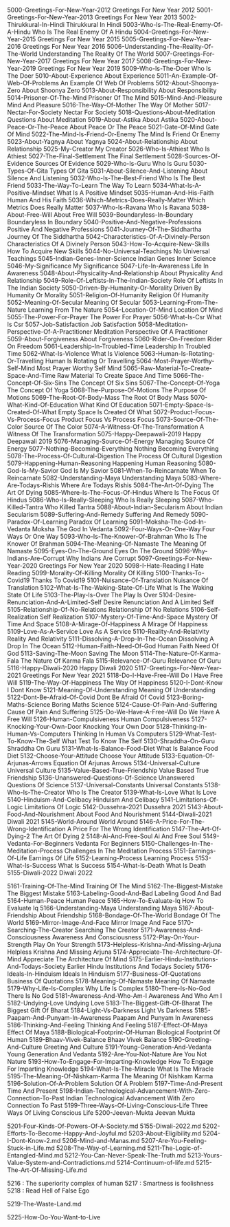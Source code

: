 5000-Greetings-For-New-Year-2012	Greetings For New Year 2012
5001-Greetings-For-New-Year-2013	Greetings For New Year 2013
5002-Thirukkural-In-Hindi	Thirukkural In Hindi
5003-Who-Is-The-Real-Enemy-Of-A-Hindu	Who Is The Real Enemy Of A Hindu
5004-Greetings-For-New-Year-2015	Greetings For New Year 2015
5005-Greetings-For-New-Year-2016	Greetings For New Year 2016
5006-Understanding-The-Reality-Of-The-World	Understanding The Reality Of The World
5007-Greetings-For-New-Year-2017	Greetings For New Year 2017
5008-Greetings-For-New-Year-2019	Greetings For New Year 2019
5009-Who-Is-The-Doer	Who Is The Doer
5010-About-Experience	About Experience
5011-An-Example-Of-Web-Of-Problems	An Example Of Web Of Problems
5012-About-Shoonya-Zero	About Shoonya Zero
5013-About-Responsibility	About Responsibility
5014-Prisoner-Of-The-Mind	Prisoner Of The Mind
5015-Mind-And-Pleasure	Mind And Pleasure
5016-The-Way-Of-Mother	The Way Of Mother
5017-Nectar-For-Society	Nectar For Society
5018-Questions-About-Meditation	Questions About Meditation
5019-About-Astika	About Astika
5020-About-Peace-Or-The-Peace	About Peace Or The Peace
5021-Gate-Of-Mind	Gate Of Mind
5022-The-Mind-Is-Friend-Or-Enemy	The Mind Is Friend Or Enemy
5023-About-Yagnya	About Yagnya
5024-About-Relationship	About Relationship
5025-My-Creator	My Creator
5026-Who-Is-Athiest	Who Is Athiest
5027-The-Final-Settlement	The Final Settlement
5028-Sources-Of-Evidence	Sources Of Evidence
5029-Who-Is-Guru	Who Is Guru
5030-Types-Of-Gita	Types Of Gita
5031-About-Silence-And-Listening	About Silence And Listening
5032-Who-Is-The-Best-Friend	Who Is The Best Friend
5033-The-Way-To-Learn	The Way To Learn
5034-What-Is-A-Positive-Mindset	What Is A Positive Mindset
5035-Human-And-His-Faith	Human And His Faith
5036-Which-Metrics-Does-Really-Matter	Which Metrics Does Really Matter
5037-Who-Is-Ravana	Who Is Ravana
5038-About-Free-Will	About Free Will
5039-Boundaryless-In-Boundary	Boundaryless In Boundary
5040-Positive-And-Negative-Professions	Positive And Negative Professions
5041-Journey-Of-The-Siddhartha	Journey Of The Siddhartha
5042-Characteristics-Of-A-Divinely-Person	Characteristics Of A Divinely Person
5043-How-To-Acquire-New-Skills	How To Acquire New Skills
5044-No-Universal-Teachings	No Universal Teachings
5045-Indian-Genes-Inner-Science	Indian Genes Inner Science
5046-My-Significance	My Significance
5047-Life-In-Awareness	Life In Awareness
5048-About-Physicality-And-Relationship	About Physicality And Relationship
5049-Role-Of-Leftists-In-The-Indian-Society	Role Of Leftists In The Indian Society
5050-Driven-By-Humanity-Or-Morality	Driven By Humanity Or Morality
5051-Religion-Of-Humanity	Religion Of Humanity
5052-Meaning-Of-Secular	Meaning Of Secular
5053-Learning-From-The-Nature	Learning From The Nature
5054-Location-Of-Mind	Location Of Mind
5055-The-Power-For-Prayer	The Power For Prayer
5056-What-Is-Csr	What Is Csr
5057-Job-Satisfaction	Job Satisfaction
5058-Meditation-Perspective-Of-A-Practitioner	Meditation Perspective Of A Practitioner
5059-About-Forgiveness	About Forgiveness
5060-Rider-On-Freedom	Rider On Freedom
5061-Leadership-In-Troubled-Time	Leadership In Troubled Time
5062-What-Is-Violence	What Is Violence
5063-Human-Is-Rotating-Or-Travelling	Human Is Rotating Or Travelling
5064-Most-Prayer-Worthy-Self-Mind	Most Prayer Worthy Self Mind
5065-Raw-Material-To-Create-Space-And-Time	Raw Material To Create Space And Time
5066-The-Concept-Of-Six-Sins	The Concept Of Six Sins
5067-The-Concept-Of-Yoga	The Concept Of Yoga
5068-The-Purpose-Of-Motions	The Purpose Of Motions
5069-The-Root-Of-Body-Mass	The Root Of Body Mass
5070-What-Kind-Of-Education	What Kind Of Education
5071-Empty-Space-Is-Created-Of-What	Empty Space Is Created Of What
5072-Product-Focus-Vs-Process-Focus	Product Focus Vs Process Focus
5073-Source-Of-The-Color	Source Of The Color
5074-A-Witness-Of-The-Transformation	A Witness Of The Transformation
5075-Happy-Deepawali-2019	Happy Deepawali 2019
5076-Managing-Source-Of-Energy	Managing Source Of Energy
5077-Nothing-Becoming-Everything	Nothing Becoming Everything
5078-The-Process-Of-Cultural-Digestion	The Process Of Cultural Digestion
5079-Happening-Human-Reasoning	Happening Human Reasoning
5080-God-Is-My-Savior	God Is My Savior
5081-When-To-Reincarnate	When To Reincarnate
5082-Understanding-Maya	Understanding Maya
5083-Where-Are-Todays-Rishis	Where Are Todays Rishis
5084-The-Art-Of-Dying	The Art Of Dying
5085-Where-Is-The-Focus-Of-Hindus	Where Is The Focus Of Hindus
5086-Who-Is-Really-Sleeping	Who Is Really Sleeping
5087-Who-Killed-Tantra	Who Killed Tantra
5088-About-Indian-Secularism	About Indian Secularism
5089-Suffering-And-Remedy	Suffering And Remedy
5090-Paradox-Of-Learning	Paradox Of Learning
5091-Moksha-The-God-In-Vedanta	Moksha The God In Vedanta
5092-Four-Ways-Or-One-Way	Four Ways Or One Way
5093-Who-Is-The-Knower-Of-Brahman	Who Is The Knower Of Brahman
5094-The-Meaning-Of-Namaste	The Meaning Of Namaste
5095-Eyes-On-The-Ground	Eyes On The Ground
5096-Why-Indians-Are-Corrupt	Why Indians Are Corrupt
5097-Greetings-For-New-Year-2020	Greetings For New Year 2020
5098-I-Hate-Reading	I Hate Reading
5099-Morality-Of-Killing	Morality Of Killing
5100-Thanks-To-Covid19	Thanks To Covid19
5101-Nuisance-Of-Translation	Nuisance Of Translation
5102-What-Is-The-Waking-State-Of-Life	What Is The Waking State Of Life
5103-The-Play-Is-Over	The Play Is Over
5104-Desire-Renunciation-And-A-Limited-Self	Desire Renunciation And A Limited Self
5105-Relationship-Of-No-Relations	Relationship Of No Relations
5106-Self-Realization	Self Realization
5107-Mystery-Of-Time-And-Space	Mystery Of Time And Space
5108-A-Mirage-Of-Happiness	A Mirage Of Happiness
5109-Love-As-A-Service	Love As A Service
5110-Reality-And-Relativity	Reality And Relativity
5111-Dissolving-A-Drop-In-The-Ocean	Dissolving A Drop In The Ocean
5112-Human-Faith-Need-Of-God	Human Faith Need Of God
5113-Saving-The-Moon	Saving The Moon
5114-The-Nature-Of-Karma-Fala	The Nature Of Karma Fala
5115-Relevance-Of-Guru	Relevance Of Guru
5116-Happy-Diwali-2020	Happy Diwali 2020
5117-Greetings-For-New-Year-2021	Greetings For New Year 2021
5118-Do-I-Have-Free-Will	Do I Have Free Will
5119-The-Way-Of-Happiness	The Way Of Happiness
5120-I-Dont-Know	I Dont Know
5121-Meaning-Of-Understanding	Meaning Of Understanding
5122-Dont-Be-Afraid-Of-Covid	Dont Be Afraid Of Covid
5123-Boring-Maths-Science	Boring Maths Science
5124-Cause-Of-Pain-And-Suffering	Cause Of Pain And Suffering
5125-Do-We-Have-A-Free-Will	Do We Have A Free Will
5126-Human-Compulsiveness	Human Compulsiveness
5127-Knocking-Your-Own-Door	Knocking Your Own Door
5128-Thinking-In-Human-Vs-Computers	Thinking In Human Vs Computers
5129-What-Test-To-Know-The-Self	What Test To Know The Self
5130-Shraddha-On-Guru	Shraddha On Guru
5131-What-Is-Balance-Food-Diet	What Is Balance Food Diet
5132-Choose-Your-Attitude	Choose Your Attitude
5133-Equation-Of-Arjunas-Arrows	Equation Of Arjunas Arrows
5134-Universal-Culture	Universal Culture
5135-Value-Based-True-Friendship	Value Based True Friendship
5136-Unanswered-Questions-Of-Science	Unanswered Questions Of Science
5137-Universal-Constants	Universal Constants
5138-Who-Is-The-Creator	Who Is The Creator
5139-What-Is-Love	What Is Love
5140-Hinduism-And-Celibacy	Hinduism And Celibacy
5141-Limitations-Of-Logic	Limitations Of Logic
5142-Dussehra-2021	Dussehra 2021
5143-About-Food-And-Nourishment	About Food And Nourishment
5144-Diwali-2021	Diwali 2021
5145-World-Around	World Around
5146-A-Price-For-The-Wrong-Identification	A Price For The Wrong Identification
5147-The-Art-Of-Dying-2	The Art Of Dying 2
5148-Ai-And-Free-Soul	Ai And Free Soul
5149-Vedanta-For-Beginners	Vedanta For Beginners
5150-Challenges-In-The-Meditation-Process	Challenges In The Meditation Process
5151-Earnings-Of-Life	Earnings Of Life
5152-Learning-Process	Learning Process
5153-What-Is-Success	What Is Success
5154-What-Is-Death	What Is Death
5155-Diwali-2022	Diwali 2022




5161-Training-Of-The-Mind	Training Of The Mind
5162-The-Biggest-Mistake	The Biggest Mistake
5163-Labeling-Good-And-Bad	Labeling Good And Bad
5164-Human-Peace	Human Peace
5165-How-To-Evaluate-Iq	How To Evaluate Iq
5166-Understanding-Maya	Understanding Maya
5167-About-Friendship	About Friendship
5168-Bondage-Of-The-World	Bondage Of The World
5169-Mirror-Image-And-Face	Mirror Image And Face
5170-Searching-The-Creator	Searching The Creator
5171-Awareness-And-Consciousness	Awareness And Consciousness
5172-Play-On-Your-Strength	Play On Your Strength
5173-Helpless-Krishna-And-Missing-Arjuna	Helpless Krishna And Missing Arjuna
5174-Appreciate-The-Architecture-Of-Mind	Appreciate The Architecture Of Mind
5175-Earlier-Hindu-Institutions-And-Todays-Society	Earlier Hindu Institutions And Todays Society
5176-Ideals-In-Hinduism	Ideals In Hinduism
5177-Business-Of-Quotations	Business Of Quotations
5178-Meaning-Of-Namaste	Meaning Of Namaste
5179-Why-Life-Is-Complex	Why Life Is Complex
5180-There-Is-No-God	There Is No God
5181-Awareness-And-Who-Am-I	Awareness And Who Am I
5182-Undying-Love	Undying Love
5183-The-Biggest-Gift-Of-Bharat	The Biggest Gift Of Bharat
5184-Light-Vs-Darkness	Light Vs Darkness
5185-Paapam-And-Punyam-In-Awareness	Paapam And Punyam In Awareness
5186-Thinking-And-Feeling	Thinking And Feeling
5187-Effect-Of-Maya	Effect Of Maya
5188-Biological-Footprint-Of-Human	Biological Footprint Of Human
5189-Bhaav-Vivek-Balance	Bhaav Vivek Balance
5190-Greeting-And-Culture	Greeting And Culture
5191-Young-Generation-And-Vedanta	Young Generation And Vedanta
5192-Are-You-Not-Nature	Are You Not Nature
5193-How-To-Engage-For-Imparting-Knowledge	How To Engage For Imparting Knowledge
5194-What-Is-The-Miracle	What Is The Miracle
5195-The-Meaning-Of-Nishkam-Karma	The Meaning Of Nishkam Karma
5196-Solution-Of-A-Problem	Solution Of A Problem
5197-Time-And-Present	Time And Present
5198-Indian-Technological-Advancement-With-Zero-Connection-To-Past	Indian Technological Advancement With Zero Connection To Past
5199-Three-Ways-Of-Living-Conscious-Life	Three Ways Of Living Conscious Life
5200-Jeevan-Mukta	Jeevan Mukta


5201-Four-Kinds-Of-Powers-Of-A-Society.md
5155-Diwali-2022.md
5202-Efforts-To-Become-Happy-And-Joyful.md
5203-About-Eligibility.md
5204-I-Dont-Know-2.md
5206-Mind-and-Manas.md
5207-Are-You-Feeling-Stuck-in-Life.md
5208-The-Way-of-Learning.md
5211-The-Logic-of-Entangled-Mind.md
5212-You-Can-Never-Speak-The-Truth.md
5213-Yours-Value-System-and-Contradictions.md
5214-Continuum-of-life.md
5215-The-Art-Of-Missing-Life.md

5216 : The superiority complex of human
5217 : Smartness is foolishness
5218 : Read Hell of False Ego

5219-The-Waste-Land.md

5225-How-Do-You-Want-to-Live

